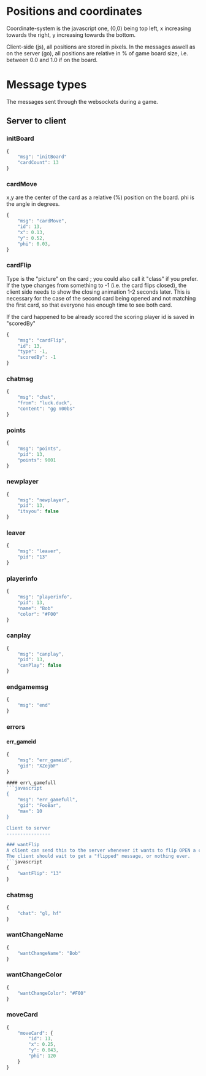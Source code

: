 Positions and coordinates
=========================
Coordinate-system is the javascript one, (0,0) being top left, x increasing towards the right, y increasing towards the bottom.

Client-side (js), all positions are stored in pixels.
In the messages aswell as on the server (go), all positions are relative in % of game board size, i.e. between 0.0 and 1.0 if on the board.

Message types
=============
The messages sent through the websockets during a game.

Server to client
----------------
### initBoard
```javascript
{
	"msg": "initBoard"
	"cardCount": 13
}
```

### cardMove
x,y are the center of the card as a relative (%) position on the board.
phi is the angle in degrees.
```javascript
{
	"msg": "cardMove",
	"id": 13,
	"x": 0.13,
	"y": 0.52,
	"phi": 0.03,
}
```

### cardFlip
Type is the "picture" on the card ; you could also call it "class" if you prefer.
If the type changes from something to -1 (i.e. the card flips closed),
the client side needs to show the closing animation 1-2 seconds later.
This is necessary for the case of the second card being opened and not matching
the first card, so that everyone has enough time to see both card.

If the card happened to be already scored the scoring player id is saved in "scoredBy"
```javascript
{
	"msg": "cardFlip",
	"id": 13,
	"type": -1,
	"scoredBy": -1
}
```

### chatmsg
```javascript
{
	"msg": "chat",
	"from": "luck.duck",
	"content": "gg n00bs"
}
```

### points
```javascript
{
	"msg": "points",
	"pid": 13,
	"points": 9001
}
```

### newplayer
```javascript
{
	"msg": "newplayer",
	"pid": 13,
	"itsyou": false
}
```

### leaver
```javascript
{
	"msg": "leaver",
	"pid": "13"
}
```

### playerinfo
```javascript
{
	"msg": "playerinfo",
	"pid": 13,
	"name": "Bob"
	"color": "#F00"
}
```

### canplay
```javascript
{
	"msg": "canplay",
	"pid": 13,
	"canPlay": false
}
```

### endgamemsg
```javascript
{
	"msg": "end"
}
```

### errors

#### err\_gameid
```javascript
{
	"msg": "err_gameid",
	"gid": "XZejbF"
}

#### err\_gamefull
```javascript
{
	"msg": "err_gamefull",
	"gid": "FooBar",
	"max": 10
}

Client to server
----------------

### wantFlip
A client can send this to the server whenever it wants to flip OPEN a card. There will be no answer.
The client should wait to get a "flipped" message, or nothing ever.
```javascript
{
	"wantFlip": "13"
}
```

### chatmsg
```javascript
{
	"chat": "gl, hf"
}
```

### wantChangeName
```javascript
{
	"wantChangeName": "Bob"
}
```

### wantChangeColor
```javascript
{
	"wantChangeColor": "#F00"
}
```

### moveCard
```javascript
{
	"moveCard": {
		"id": 13,
		"x": 0.25,
		"y": 0.043,
		"phi": 120
	}
}
```
